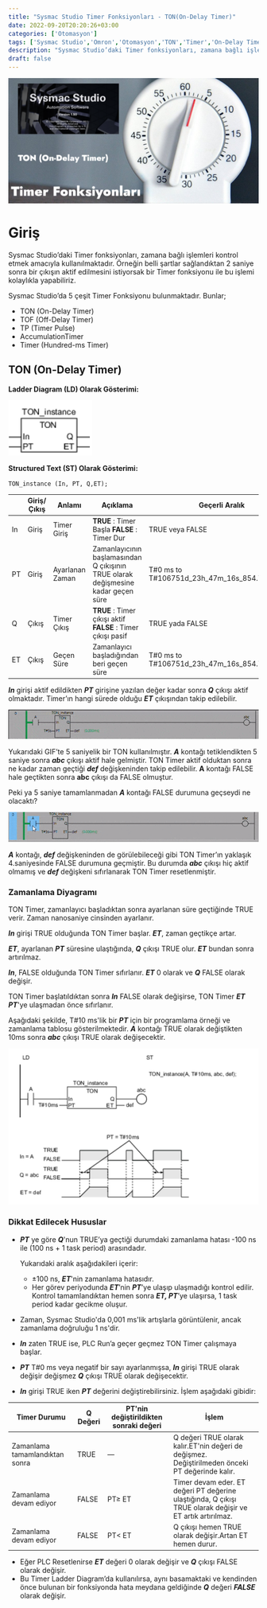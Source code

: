 ```yaml
---
title: "Sysmac Studio Timer Fonksiyonları - TON(On-Delay Timer)"
date: 2022-09-20T20:20:26+03:00
categories: ['Otomasyon']
tags: ['Sysmac Studio','Omron','Otomasyon','TON','Timer','On-Delay Timer','PLC','NJ-PLC','Ladder','Omron Function']
description: "Sysmac Studio’daki Timer fonksiyonları, zamana bağlı işlemleri kontrol etmek amacıyla kullanılmaktadır. TON Timer, zamanlayıcı başladıktan sonra ayarlanan süre geçtiğinde TRUE verir."
draft: false
---
```

![Sysmac Studio Timer Fonksiyonları - TON](sysmac_studio_timer_fonksiyonlari_ton.png)

# Giriş

Sysmac Studio’daki Timer fonksiyonları, zamana bağlı işlemleri kontrol etmek amacıyla kullanılmaktadır. Örneğin belli şartlar sağlandıktan 2 saniye sonra bir çıkışın aktif edilmesini istiyorsak bir Timer fonksiyonu ile bu işlemi kolaylıkla yapabiliriz. 

Sysmac Studio’da 5 çeşit Timer Fonksiyonu bulunmaktadır. Bunlar;

- TON (On-Delay Timer)
- TOF (Off-Delay Timer)
- TP (Timer Pulse)
- AccumulationTimer
- Timer (Hundred-ms Timer)

## TON (On-Delay Timer)

**Ladder Diagram (LD) Olarak Gösterimi:** 

<img src="TON_instance.png" max-width="100"/>

**Structured Text (ST) Olarak Gösterimi:**

```
TON_instance (In, PT, Q,ET);
```

| |  Giriş/Çıkış | Anlamı | Açıklama | Geçerli Aralık | Birim |
| --- | --- | --- | --- | --- | --- |
| In | Giriş | Timer Giriş | **TRUE** : Timer Başla  **FALSE** : Timer Dur | TRUE veya FALSE | — |
| PT | Giriş | Ayarlanan Zaman | Zamanlayıcının başlamasından Q çıkışının TRUE olarak değişmesine kadar geçen süre | T#0 ms to T#106751d_23h_47m_16s_854.775807ms | ms |
| Q | Çıkış | Timer Çıkış | **TRUE** : Timer çıkışı aktif  **FALSE** : Timer çıkışı pasif | TRUE yada FALSE | — |
| ET | Çıkış | Geçen Süre | Zamanlayıcı başladığından beri geçen süre | T#0 ms to T#106751d_23h_47m_16s_854.775807ms | ms |

***In*** girişi aktif edildikten ***PT*** girişine yazılan değer kadar sonra ***Q*** çıkışı aktif olmaktadır. Timer’ın hangi sürede olduğu ***ET*** çıkışından takip edilebilir.

![Normal Çalışma](normal_calisma.gif)

Yukarıdaki GIF’te 5 saniyelik bir TON kullanılmıştır. ***A*** kontağı tetiklendikten 5 saniye sonra ***abc*** çıkışı aktif hale gelmiştir. TON Timer aktif olduktan sonra ne kadar zaman geçtiği ***def*** değişkeninden takip edilebilir. **A** kontağı FALSE hale geçtikten sonra **abc** çıkışı da FALSE olmuştur.

Peki ya 5 saniye tamamlanmadan ***A*** kontağı FALSE durumuna geçseydi ne olacaktı?

![Anormal Çalışma](anormal_calisma.gif)

***A*** kontağı, ***def*** değişkeninden de görülebileceği gibi TON Timer’ın yaklaşık 4.saniyesinde FALSE durumuna geçmiştir. Bu durumda ***abc*** çıkışı hiç aktif olmamış ve ***def*** değişkeni sıfırlanarak TON Timer resetlenmiştir.

### Zamanlama Diyagramı

TON Timer, zamanlayıcı başladıktan sonra ayarlanan süre geçtiğinde TRUE verir. Zaman nanosaniye cinsinden ayarlanır.

***In*** girişi TRUE olduğunda TON Timer başlar. ***ET***, zaman geçtikçe artar.

***ET***, ayarlanan ***PT*** süresine ulaştığında, ***Q*** çıkışı TRUE olur. ***ET*** bundan sonra artırılmaz.

***In***, FALSE olduğunda TON Timer sıfırlanır. ***ET*** 0 olarak ve ***Q*** FALSE olarak değişir.

TON Timer başlatıldıktan sonra ***In*** FALSE olarak değişirse, TON Timer ***ET*** ***PT***'ye ulaşmadan önce sıfırlanır.

Aşağıdaki şekilde, T#10 ms'lik bir ***PT*** için bir programlama örneği ve zamanlama tablosu gösterilmektedir. ***A*** kontağı TRUE olarak değiştikten 10ms sonra ***abc*** çıkışı TRUE olarak değişecektir.

![Timing Diagram](Timing_Diag.png)

### Dikkat Edilecek Hususlar

- ***PT*** ye göre ***Q***'nun TRUE’ya geçtiği durumdaki zamanlama hatası -100 ns ile (100 ns + 1 task period)  arasındadır.
    
    Yukarıdaki aralık aşağıdakileri içerir:
    
    - ±100 ns, ***ET***'nin zamanlama hatasıdır.
    - Her görev periyodunda ***ET***’nin ***PT***’ye ulaşıp ulaşmadığı kontrol edilir. Kontrol tamamlandıktan hemen sonra ***ET, PT***’ye ulaşırsa, 1 task period kadar gecikme oluşur.
- Zaman, Sysmac Studio'da 0,001 ms'lik artışlarla görüntülenir, ancak zamanlama doğruluğu 1 ns'dir.
- ***In*** zaten TRUE ise, PLC Run’a geçer geçmez TON Timer çalışmaya başlar.
- ***PT*** T#0 ms veya negatif bir sayı ayarlanmışsa, ***In*** girişi TRUE olarak değişir değişmez ***Q*** çıkışı TRUE olarak değişecektir.
- ***In*** girişi TRUE iken ***PT*** değerini değiştirebilirsiniz. İşlem aşağıdaki gibidir:

| Timer Durumu | Q Değeri | PT'nin değiştirildikten sonraki değeri | İşlem |
| --- | --- | --- | --- |
| Zamanlama tamamlandıktan sonra | TRUE | — | Q değeri TRUE olarak kalır.ET'nin değeri de değişmez. Değiştirilmeden önceki PT değerinde kalır. |
| Zamanlama devam ediyor | FALSE | PT≥ ET | Timer devam eder. ET değeri PT değerine ulaştığında, Q çıkışı TRUE olarak değişir ve ET artık artırılmaz. |
| Zamanlama devam ediyor | FALSE | PT< ET | Q çıkışı hemen TRUE olarak değişir.Artan ET hemen durur. |
- Eğer PLC Resetlenirse ***ET*** değeri 0 olarak değişir ve ***Q*** çıkışı FALSE olarak değişir.
- Bu Timer Ladder Diagram’da kullanılırsa, aynı basamaktaki ve kendinden önce bulunan bir fonksiyonda hata meydana geldiğinde ***Q*** değeri ***FALSE*** olarak değişir.